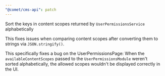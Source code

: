 ```yaml
---
"@comet/cms-api": patch
---
```


Sort the keys in content scopes returned by `UserPermissionsService` alphabetically

This fixes issues when comparing content scopes after converting them to strings via `JSON.stringify()`.

This specifically fixes a bug on the UserPermissionsPage:
When the `availableContentScopes` passed to the `UserPermissionsModule` weren't sorted alphabetically, the allowed scopes wouldn't be displayed correctly in the UI.
